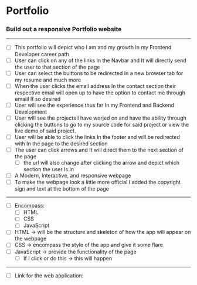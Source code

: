 # Portfolio

### Build out a responsive Portfolio website

---

- [ ] This portfolio will depict who I am and my growth In my Frontend Developer career path
- [ ] User can click on any of the links In the Navbar and It will directly send the user to that section of the page
- [ ] User can select the buittons to be redirected In a new browser tab for my resume and much more
- [ ] When the user clicks the email address In the contact section their respective email will open up to have the option to contact me through emaiil If so desired
- [ ] User will see the experience thus far In my Frontend and Backend Development
- [ ] User will see the projects I have worjed on and have the ability through clicking the buttons to go to my source code for said project or view the live demo of said project.
- [ ] User will be able to click the links In the footer and will be redirected with In the page to the desired section
- [ ] The user can click arrows and It will direct them to the next section of the page
  - [ ] the url will also change after clicking the arrow and depict which section the user Is In
- [ ] A Modern, Interactive, and responsive webpage
- [ ] To make the webpage look a little more official I added the copyright sign and text at the bottom of the page

---

- [ ] Encompass:
  - [ ] HTML
  - [ ] CSS
  - [ ] JavaScript
- [ ] HTML → will be the structure and skeleton of how the app will appear on the webpage
- [ ] CSS → encompass the style of the app and give it some flare
- [ ] JavaScript → provide the functionality of the page
  - [ ] If I click or do this → this will happen

---

- [ ] Link for the web application:

